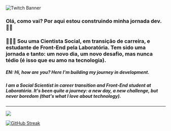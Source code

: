 ![Twitch Banner](https://user-images.githubusercontent.com/72772467/163661134-b8c3e91f-a8a4-4ae5-952c-1d675531a2c8.png)

### Olá, como vai? Por aqui estou construindo minha jornada dev.🤘🏼
### 👩🏽‍💻 Sou uma Cientista Social, em transição de carreira, e estudante de Front-End pela Laboratória. Tem sido uma jornada e tanto: um novo dia, um novo desafio, mas nunca tédio (é isso que eu amo na tecnologia). 

##### EN: Hi, how are you? Here I'm building my journey in development.
##### I am a Social Scientist in career transition and Front-End student at Laboratória. It's been quite a journey: a new day, a new challenge, but never boredom (that's what I love about technology).
---






<!--
**aragaolala/aragaolala** is a ✨ _special_ ✨ repository because its `README.md` (this file) appears on your GitHub profile.

Here are some ideas to get you started:



- 🔭 I’m currently working on ...
- 🌱 I’m currently learning ...
- 👯 I’m looking to collaborate on ...
- 🤔 I’m looking for help with ...
- 💬 Ask me about ...
- 📫 How to reach me: ...
- 😄 Pronouns: ...
- ⚡ Fun fact: ...
-->



<img align="" src="https://github-readme-stats.vercel.app/api/top-langs/?username=aragaolala&hide=html&layout=compact&theme=synthwave"/>

[![GitHub Streak](http://github-readme-streak-stats.herokuapp.com?user=aragaolala&hide_border=true&date_format=M%20j%5B%2C%20Y%5D&ring=6612DD&background=000000&border=DDDDDDAF&stroke=DDDDDD63&fire=DD3F3F&currStreakLabel=7CDD0A&sideNums=7CDD0A&dates=DDDDDD&sideLabels=6612DD)](https://git.io/streak-stats)

